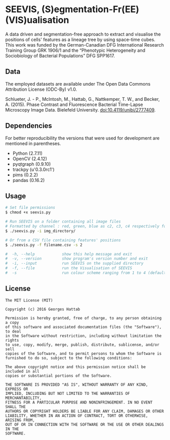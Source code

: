 # SEEVIS, (S)egmentation-Fr(EE) (VIS)ualisation

A data driven and segmentation-free approach to extract and visualise the positions of cells' features as a lineage tree by using space-time cubes. 
This work was funded by the German-Canadian DFG International Research Training Group GRK 1906/1 and the “Phenotypic Heterogeneity and Sociobiology of Bacterial Populations” DFG SPP1617.

## Data

The employed datasets are available under The Open Data Commons Attribution License (ODC-By) v1.0.

Schlueter, J. - P., McIntosh, M., Hattab, G., Nattkemper, T. W., and Becker, A. (2015). Phase Contrast and Fluorescence Bacterial Time-Lapse Microscopy Image Data. Bielefeld University. [doi:10.4119/unibi/2777409](http://doi.org/10.4119/unibi/2777409).

## Dependencies

For better reproducibility the versions that were used for development are mentioned in parentheses.

* Python (2.7.11)
* OpenCV (2.4.12)
* pyqtgraph (0.9.10)
* trackpy (u'0.3.0rc1')
* pims (0.2.2)
* pandas (0.16.2)

## Usage

```bash
# Set file permissions
$ chmod +x seevis.py 

# Run SEEVIS on a folder containing all image files 
# Formatted by channel : red, green, blue as c2, c3, c4 respectively for every time point
$ ./seevis.py -i img_directory/

# Or from a CSV file containing features' positions
$ ./seevis.py -f filename.csv -s 2

#  -h, --help            show this help message and exit
#  -v, --version         show program's version number and exit
#  -i, --input           run SEEVIS on the supplied directory
#  -f, --file            run the Visualisation of SEEVIS
#  -s                    run colour scheme ranging from 1 to 4 (default is 1)
```

## License
```
The MIT License (MIT)

Copyright (c) 2016 Georges Hattab

Permission is hereby granted, free of charge, to any person obtaining a copy
of this software and associated documentation files (the "Software"), to deal
in the Software without restriction, including without limitation the rights
to use, copy, modify, merge, publish, distribute, sublicense, and/or sell
copies of the Software, and to permit persons to whom the Software is
furnished to do so, subject to the following conditions:

The above copyright notice and this permission notice shall be included in all
copies or substantial portions of the Software.

THE SOFTWARE IS PROVIDED "AS IS", WITHOUT WARRANTY OF ANY KIND, EXPRESS OR
IMPLIED, INCLUDING BUT NOT LIMITED TO THE WARRANTIES OF MERCHANTABILITY,
FITNESS FOR A PARTICULAR PURPOSE AND NONINFRINGEMENT. IN NO EVENT SHALL THE
AUTHORS OR COPYRIGHT HOLDERS BE LIABLE FOR ANY CLAIM, DAMAGES OR OTHER
LIABILITY, WHETHER IN AN ACTION OF CONTRACT, TORT OR OTHERWISE, ARISING FROM,
OUT OF OR IN CONNECTION WITH THE SOFTWARE OR THE USE OR OTHER DEALINGS IN THE
SOFTWARE. 
```
